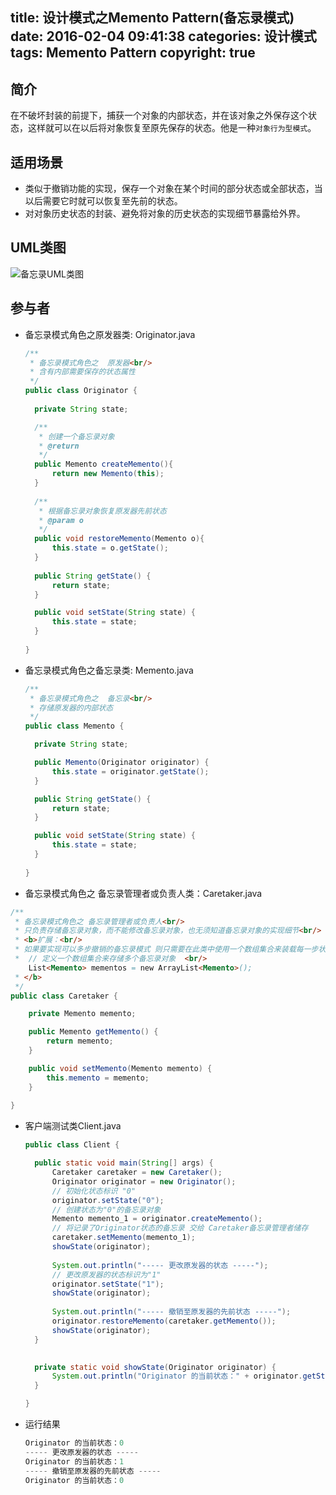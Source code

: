 title: 设计模式之Memento Pattern(备忘录模式)
date: 2016-02-04 09:41:38
categories: 设计模式
tags: Memento Pattern
copyright: true
---

## 简介

在不破坏封装的前提下，捕获一个对象的内部状态，并在该对象之外保存这个状态，这样就可以在以后将对象恢复至原先保存的状态。他是一种`对象行为型模式`。

## 适用场景

- 类似于撤销功能的实现，保存一个对象在某个时间的部分状态或全部状态，当以后需要它时就可以恢复至先前的状态。
- 对对象历史状态的封装、避免将对象的历史状态的实现细节暴露给外界。

## UML类图

![备忘录UML类图](https://www.flyada.com/images/%E5%A4%87%E5%BF%98%E5%BD%95UML%E7%B1%BB%E5%9B%BE.png)

## 参与者

- 备忘录模式角色之原发器类: Originator.java
  
  ``` java
  /**
   * 备忘录模式角色之  原发器<br/>
   * 含有内部需要保存的状态属性
   */
  public class Originator {
  	
  	private String state;
  
  	/**
  	 * 创建一个备忘录对象 
  	 * @return
  	 */
  	public Memento createMemento(){
  		return new Memento(this);
  	}
  	
  	/**
  	 * 根据备忘录对象恢复原发器先前状态  
  	 * @param o
  	 */
  	public void restoreMemento(Memento o){
  		this.state = o.getState();
  	}
  	
  	public String getState() {
  		return state;
  	}
  
  	public void setState(String state) {
  		this.state = state;
  	}
  	
  }
  ```


- 备忘录模式角色之备忘录类: Memento.java
  
  ``` java
  /**
   * 备忘录模式角色之  备忘录<br/>
   * 存储原发器的内部状态
   */
  public class Memento {
  
  	private String state;
  
  	public Memento(Originator originator) {
  		this.state = originator.getState();
  	}
  
  	public String getState() {
  		return state;
  	}
  
  	public void setState(String state) {
  		this.state = state;
  	}
  	
  }
  ```


- 备忘录模式角色之 备忘录管理者或负责人类：Caretaker.java

``` java
/**
 * 备忘录模式角色之 备忘录管理者或负责人<br/>
 * 只负责存储备忘录对象，而不能修改备忘录对象，也无须知道备忘录对象的实现细节<br/>
 * <b>扩展：<br/>
 * 如果要实现可以多步撤销的备忘录模式 则只需要在此类中使用一个数组集合来装载每一步状态的备忘录对象 如：<br/>
 *  // 定义一个数组集合来存储多个备忘录对象  <br/>
	List<Memento> mementos = new ArrayList<Memento>();
 * </b>
 */
public class Caretaker {

	private Memento memento;

	public Memento getMemento() {
		return memento;
	}

	public void setMemento(Memento memento) {
		this.memento = memento;
	}
	
}
```

- 客户端测试类Client.java
  
  ``` java
  public class Client {
  
  	public static void main(String[] args) {
  		Caretaker caretaker = new Caretaker();
  		Originator originator = new Originator();
  		// 初始化状态标识 "0"
  		originator.setState("0");
  		// 创建状态为"0"的备忘录对象
  		Memento memento_1 = originator.createMemento();
  		// 将记录了Originator状态的备忘录 交给 Caretaker备忘录管理者储存
  		caretaker.setMemento(memento_1);
  		showState(originator);
  		
  		System.out.println("----- 更改原发器的状态 -----");
  		// 更改原发器的状态标识为"1"
  		originator.setState("1");
  		showState(originator);
  		
  		System.out.println("----- 撤销至原发器的先前状态 -----");
  		originator.restoreMemento(caretaker.getMemento());
  		showState(originator);
  	}
  
  	
  	private static void showState(Originator originator) {
  		System.out.println("Originator 的当前状态：" + originator.getState());
  	}
  
  }
  ```


- 运行结果
  
  ``` java
  Originator 的当前状态：0
  ----- 更改原发器的状态 -----
  Originator 的当前状态：1
  ----- 撤销至原发器的先前状态 -----
  Originator 的当前状态：0
  ```